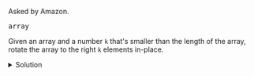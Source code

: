 Asked by Amazon.

<kbd>array</kbd>

Given an array and a number `k` that's smaller than the length of the array, rotate the array to the right `k` elements in-place.

<details>
  <summary>Solution</summary>
  
```python
a = [2, 3, 1, 6, 4, 8]

k = 2 

k = len(a) - k # comment this line to rotate left

while (k > 0):
    for i in range(len(a)-1):
        a[i], a[i+1] = a[i+1], a[i]
    k -= 1
    
print(a)
```
</details>
